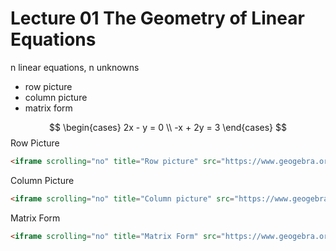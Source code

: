 # Lecture 01 The Geometry of Linear Equations

n linear equations, n unknowns

- row picture
- column picture
- matrix form

$$
\begin{cases}
2x - y = 0 \\
-x + 2y = 3
\end{cases}
$$
Row Picture

```html
<iframe scrolling="no" title="Row picture" src="https://www.geogebra.org/material/iframe/id/barfggqy/width/1536/height/690/border/888888/sfsb/true/smb/false/stb/false/stbh/false/ai/false/asb/false/sri/false/rc/false/ld/false/sdz/false/ctl/false" width="1536px" height="690px" style="border:0px;"> </iframe>
```

Column Picture

```html
<iframe scrolling="no" title="Column picture" src="https://www.geogebra.org/material/iframe/id/twzn2dwj/width/1522/height/590/border/888888/sfsb/true/smb/false/stb/false/stbh/false/ai/false/asb/false/sri/false/rc/false/ld/false/sdz/false/ctl/false" width="1522px" height="590px" style="border:0px;"> </iframe>
```

Matrix Form

```html
<iframe scrolling="no" title="Matrix Form" src="https://www.geogebra.org/material/iframe/id/u5wn4pkn/width/1536/height/722/border/888888/sfsb/true/smb/false/stb/false/stbh/false/ai/false/asb/false/sri/false/rc/false/ld/false/sdz/false/ctl/false" width="1536px" height="722px" style="border:0px;"> </iframe>
```
